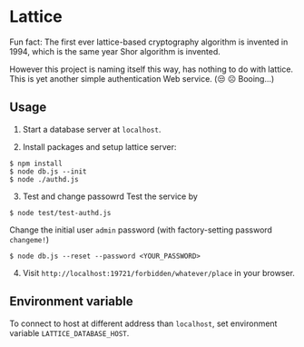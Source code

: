# Lattice
Fun fact: The first ever lattice-based cryptography algorithm is invented in 1994, which is the same year Shor algorithm is invented.

However this project is naming itself this way, has nothing to do with lattice. This is yet another simple authentication Web service.
(:unamused: :frowning_face: Booing...) 

## Usage
1. Start a database server at `localhost`.

2. Install packages and setup lattice server:
```
$ npm install
$ node db.js --init
$ node ./authd.js
```

3. Test and change passowrd
Test the service by
```
$ node test/test-authd.js
```

Change the initial user `admin` password (with factory-setting password `changeme!`)
```
$ node db.js --reset --password <YOUR_PASSWORD>
```

4. Visit `http://localhost:19721/forbidden/whatever/place` in your browser.

## Environment variable
To connect to host at different address than `localhost`, set environment variable `LATTICE_DATABASE_HOST`.

